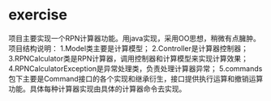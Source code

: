 # exercise
项目主要实现一个RPN计算器功能。用java实现，采用OO思想，稍微有点臃肿。
项目结构说明：
1.Model类主要是计算模型；
2.Controller是计算器控制器；
3.RPNCalculator类是RPN计算器，调用控制器和计算模型来实现计算效果；
4.RPNCalculatorException是异常处理类，负责处理计算器异常；
5.commands包下主要是Command接口的各个实现和继承衍生，接口提供执行运算和撤销运算功能。具体每种计算器实现由具体的计算器命令去实现。
